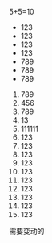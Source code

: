 5+5=10
* 123  
* 123  
* 123  
* 123  
*  789
*  789  
*  789  
1. 789
2. 456
3. 789
4. 13
5. 111111  
6. 123
7. 123
8. 123
9. 123
10. 123
11. 123
12. 123
13. 123
14. 123
15. 123  

需要变动的
